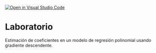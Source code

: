 [![Open in Visual Studio Code](https://classroom.github.com/assets/open-in-vscode-c66648af7eb3fe8bc4f294546bfd86ef473780cde1dea487d3c4ff354943c9ae.svg)](https://classroom.github.com/online_ide?assignment_repo_id=9022252&assignment_repo_type=AssignmentRepo)
# Laboratorio

Estimación de coeficientes en un modelo de regresión polinomial usando gradiente descendente.
